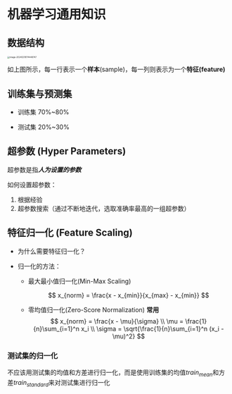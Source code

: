 # 机器学习通用知识



## 数据结构

<img src="https://picbed-1255660905.cos.ap-chengdu.myqcloud.com/doc/image-20240218174448747.png" alt="image-20240218174448747" style="zoom:33%;" />

如上图所示，每一行表示一个**样本**(sample)，每一列则表示为一个**特征(feature)**

## 训练集与预测集

- 训练集 70%~80%

- 测试集 20%~30%

## 超参数 (Hyper Parameters)

超参数是指***人为设置的参数***

如何设置超参数：

1. 根据经验
2. 超参数搜索（通过不断地迭代，选取准确率最高的一组超参数）

## 特征归一化 (Feature Scaling)

- 为什么需要特征归一化？

- 归一化的方法：

  - 最大最小值归一化(Min-Max Scaling)

    
    $$
    x_{norm} = \frac{x - x_{min}}{x_{max} - x_{min}}
    $$

  - 零均值归一化(Zero-Score Normalization) **常用**
    $$
    x_{norm} = \frac{x - \mu}{\sigma} \\ 
    \mu = \frac{1}{n}\sum_{i=1}^n x_i \\
    \sigma = \sqrt{\frac{1}{n}\sum_{i=1}^n (x_i - \mu)^2}
    $$

### 测试集的归一化

不应该用测试集的均值和方差进行归一化，而是使用训练集的均值$train_{mean}$和方差$train_{standard}$来对测试集进行归一化



